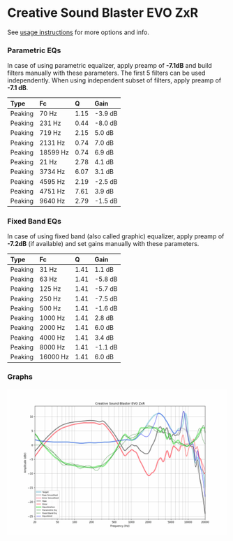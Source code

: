 # Creative Sound Blaster EVO ZxR
See [usage instructions](https://github.com/jaakkopasanen/AutoEq#usage) for more options and info.

### Parametric EQs
In case of using parametric equalizer, apply preamp of **-7.1dB** and build filters manually
with these parameters. The first 5 filters can be used independently.
When using independent subset of filters, apply preamp of **-7.1 dB**.

| Type    | Fc       |    Q | Gain    |
|:--------|:---------|:-----|:--------|
| Peaking | 70 Hz    | 1.15 | -3.9 dB |
| Peaking | 231 Hz   | 0.44 | -8.0 dB |
| Peaking | 719 Hz   | 2.15 | 5.0 dB  |
| Peaking | 2131 Hz  | 0.74 | 7.0 dB  |
| Peaking | 18599 Hz | 0.74 | 6.9 dB  |
| Peaking | 21 Hz    | 2.78 | 4.1 dB  |
| Peaking | 3734 Hz  | 6.07 | 3.1 dB  |
| Peaking | 4595 Hz  | 2.19 | -2.5 dB |
| Peaking | 4751 Hz  | 7.61 | 3.9 dB  |
| Peaking | 9640 Hz  | 2.79 | -1.5 dB |

### Fixed Band EQs
In case of using fixed band (also called graphic) equalizer, apply preamp of **-7.2dB**
(if available) and set gains manually with these parameters.

| Type    | Fc       |    Q | Gain    |
|:--------|:---------|:-----|:--------|
| Peaking | 31 Hz    | 1.41 | 1.1 dB  |
| Peaking | 63 Hz    | 1.41 | -5.8 dB |
| Peaking | 125 Hz   | 1.41 | -5.7 dB |
| Peaking | 250 Hz   | 1.41 | -7.5 dB |
| Peaking | 500 Hz   | 1.41 | -1.6 dB |
| Peaking | 1000 Hz  | 1.41 | 2.8 dB  |
| Peaking | 2000 Hz  | 1.41 | 6.0 dB  |
| Peaking | 4000 Hz  | 1.41 | 3.4 dB  |
| Peaking | 8000 Hz  | 1.41 | -1.1 dB |
| Peaking | 16000 Hz | 1.41 | 6.0 dB  |

### Graphs
![](./Creative%20Sound%20Blaster%20EVO%20ZxR.png)